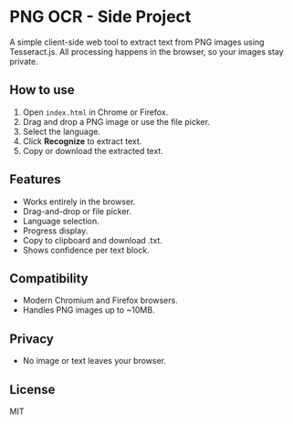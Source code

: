 # PNG OCR - Side Project

A simple client-side web tool to extract text from PNG images using Tesseract.js. All processing happens in the browser, so your images stay private.

## How to use

1. Open `index.html` in Chrome or Firefox.
2. Drag and drop a PNG image or use the file picker.
3. Select the language.
4. Click **Recognize** to extract text.
5. Copy or download the extracted text.

## Features

* Works entirely in the browser.
* Drag-and-drop or file picker.
* Language selection.
* Progress display.
* Copy to clipboard and download .txt.
* Shows confidence per text block.

## Compatibility

* Modern Chromium and Firefox browsers.
* Handles PNG images up to \~10MB.

## Privacy

* No image or text leaves your browser.

## License

MIT
